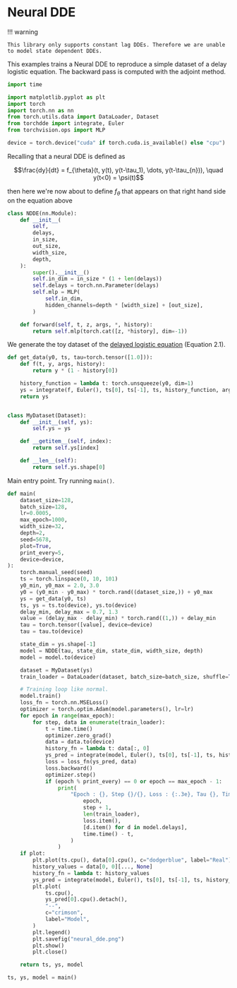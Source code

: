 # Neural DDE

!!! warning

    This library only supports constant lag DDEs. Therefore we are unable to model state dependent DDEs.

This examples trains a Neural DDE to reproduce a simple dataset of a delay logistic equation. The backward pass is computed with the adjoint method.

```python
import time

import matplotlib.pyplot as plt
import torch
import torch.nn as nn
from torch.utils.data import DataLoader, Dataset
from torchdde import integrate, Euler
from torchvision.ops import MLP

device = torch.device("cuda" if torch.cuda.is_available() else "cpu")
```

Recalling that a neural DDE is defined as

$$\frac{dy}{dt} = f_{\theta}(t, y(t), y(t-\tau_1), \dots, y(t-\tau_{n})), \quad y(t<0) = \psi(t)$$

then here we're now about to define $f_{\theta}$ that appears on that right hand side on the equation above

```python
class NDDE(nn.Module):
    def __init__(
        self,
        delays,
        in_size,
        out_size,
        width_size,
        depth,
    ):
        super().__init__()
        self.in_dim = in_size * (1 + len(delays))
        self.delays = torch.nn.Parameter(delays)
        self.mlp = MLP(
            self.in_dim,
            hidden_channels=depth * [width_size] + [out_size],
        )

    def forward(self, t, z, args, *, history):
        return self.mlp(torch.cat([z, *history], dim=-1))
```

We generate the toy dataset of the [delayed logistic equation](https://www.math.miami.edu/~ruan/MyPapers/Ruan-nato.pdf) (Equation 2.1).

```python
def get_data(y0, ts, tau=torch.tensor([1.0])):
    def f(t, y, args, history):
        return y * (1 - history[0])

    history_function = lambda t: torch.unsqueeze(y0, dim=1)
    ys = integrate(f, Euler(), ts[0], ts[-1], ts, history_function, args=None, dt0=ts[1]-ts[0], delays=tau)
    return ys


class MyDataset(Dataset):
    def __init__(self, ys):
        self.ys = ys

    def __getitem__(self, index):
        return self.ys[index]

    def __len__(self):
        return self.ys.shape[0]

```

Main entry point. Try running `main()`.

```python
def main(
    dataset_size=128,
    batch_size=128,
    lr=0.0005,
    max_epoch=1000,
    width_size=32,
    depth=2,
    seed=5678,
    plot=True,
    print_every=5,
    device=device,
):
    torch.manual_seed(seed)
    ts = torch.linspace(0, 10, 101)
    y0_min, y0_max = 2.0, 3.0
    y0 = (y0_min - y0_max) * torch.rand((dataset_size,)) + y0_max
    ys = get_data(y0, ts)
    ts, ys = ts.to(device), ys.to(device)
    delay_min, delay_max = 0.7, 1.3
    value = (delay_max - delay_min) * torch.rand((1,)) + delay_min
    tau = torch.tensor([value], device=device)
    tau = tau.to(device)

    state_dim = ys.shape[-1]
    model = NDDE(tau, state_dim, state_dim, width_size, depth)
    model = model.to(device)

    dataset = MyDataset(ys)
    train_loader = DataLoader(dataset, batch_size=batch_size, shuffle=True)

    # Training loop like normal.
    model.train()
    loss_fn = torch.nn.MSELoss()
    optimizer = torch.optim.Adam(model.parameters(), lr=lr)
    for epoch in range(max_epoch):
        for step, data in enumerate(train_loader):
            t = time.time()
            optimizer.zero_grad()
            data = data.to(device)
            history_fn = lambda t: data[:, 0]
            ys_pred = integrate(model, Euler(), ts[0], ts[-1], ts, history_fn, args=None, dt0=ts[1]-ts[0], delays=tau)
            loss = loss_fn(ys_pred, data)
            loss.backward()
            optimizer.step()
            if (epoch % print_every) == 0 or epoch == max_epoch - 1:
                print(
                    "Epoch : {}, Step {}/{}, Loss : {:.3e}, Tau {}, Time {}".format(
                        epoch,
                        step + 1,
                        len(train_loader),
                        loss.item(),
                        [d.item() for d in model.delays],
                        time.time() - t,
                    )
                )
    if plot:
        plt.plot(ts.cpu(), data[0].cpu(), c="dodgerblue", label="Real")
        history_values = data[0, 0][..., None]
        history_fn = lambda t: history_values
        ys_pred = integrate(model, Euler(), ts[0], ts[-1], ts, history_fn, args=None, dt0=ts[1]-ts[0], delays=tau)
        plt.plot(
            ts.cpu(),
            ys_pred[0].cpu().detach(),
            "--",
            c="crimson",
            label="Model",
        )
        plt.legend()
        plt.savefig("neural_dde.png")
        plt.show()
        plt.close()

    return ts, ys, model

ts, ys, model = main()
```
